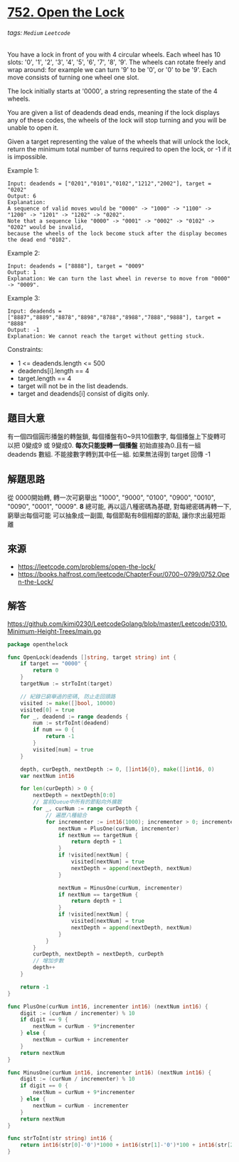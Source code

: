 # [752. Open the Lock](https://leetcode.com/problems/open-the-lock/) 
###### tags: `Medium` `Leetcode`

You have a lock in front of you with 4 circular wheels. Each wheel has 10 slots: '0', '1', '2', '3', '4', '5', '6', '7', '8', '9'. The wheels can rotate freely and wrap around: for example we can turn '9' to be '0', or '0' to be '9'. Each move consists of turning one wheel one slot.

The lock initially starts at '0000', a string representing the state of the 4 wheels.

You are given a list of deadends dead ends, meaning if the lock displays any of these codes, the wheels of the lock will stop turning and you will be unable to open it.

Given a target representing the value of the wheels that will unlock the lock, return the minimum total number of turns required to open the lock, or -1 if it is impossible.


Example 1:
```
Input: deadends = ["0201","0101","0102","1212","2002"], target = "0202"
Output: 6
Explanation: 
A sequence of valid moves would be "0000" -> "1000" -> "1100" -> "1200" -> "1201" -> "1202" -> "0202".
Note that a sequence like "0000" -> "0001" -> "0002" -> "0102" -> "0202" would be invalid,
because the wheels of the lock become stuck after the display becomes the dead end "0102".
```

Example 2:
```
Input: deadends = ["8888"], target = "0009"
Output: 1
Explanation: We can turn the last wheel in reverse to move from "0000" -> "0009".
```

Example 3:
```
Input: deadends = ["8887","8889","8878","8898","8788","8988","7888","9888"], target = "8888"
Output: -1
Explanation: We cannot reach the target without getting stuck.
```

Constraints:
* 1 <= deadends.length <= 500
* deadends[i].length == 4
* target.length == 4
* target will not be in the list deadends.
* target and deadends[i] consist of digits only.

## 題目大意
有一個四個圓形播盤的轉盤鎖, 每個播盤有0~9共10個數字, 每個播盤上下旋轉可以把 0變成9 或 9變成0. **每次只能旋轉一個播盤**
初始直接為0.且有一組 deadends 數組. 不能接數字轉到其中任一組. 如果無法得到 target 回傳 -1


## 解題思路
從 0000開始轉, 轉一次可窮舉出 "1000", "9000", "0100", "0900", "0010", "0090", "0001", "0009". **8** 總可能,
再以這八種密碼為基礎, 對每總密碼再轉一下, 窮舉出每個可能
可以抽象成一副圖, 每個節點有8個相鄰的節點, 讓你求出最短距離


## 來源
* https://leetcode.com/problems/open-the-lock/
* https://books.halfrost.com/leetcode/ChapterFour/0700~0799/0752.Open-the-Lock/

## 解答
https://github.com/kimi0230/LeetcodeGolang/blob/master/Leetcode/0310.Minimum-Height-Trees/main.go

```go
package openthelock

func OpenLock(deadends []string, target string) int {
	if target == "0000" {
		return 0
	}
	targetNum := strToInt(target)

	// 紀錄已窮舉過的密碼, 防止走回頭路
	visited := make([]bool, 10000)
	visited[0] = true
	for _, deadend := range deadends {
		num := strToInt(deadend)
		if num == 0 {
			return -1
		}
		visited[num] = true
	}

	depth, curDepth, nextDepth := 0, []int16{0}, make([]int16, 0)
	var nextNum int16

	for len(curDepth) > 0 {
		nextDepth = nextDepth[0:0]
		// 當前Queue中所有的節點向外擴散
		for _, curNum := range curDepth {
			// 遍歷八種組合
			for incrementer := int16(1000); incrementer > 0; incrementer /= 10 {
				nextNum = PlusOne(curNum, incrementer)
				if nextNum == targetNum {
					return depth + 1
				}
				if !visited[nextNum] {
					visited[nextNum] = true
					nextDepth = append(nextDepth, nextNum)
				}

				nextNum = MinusOne(curNum, incrementer)
				if nextNum == targetNum {
					return depth + 1
				}
				if !visited[nextNum] {
					visited[nextNum] = true
					nextDepth = append(nextDepth, nextNum)
				}
			}
		}
		curDepth, nextDepth = nextDepth, curDepth
		// 增加步數
		depth++
	}

	return -1
}

func PlusOne(curNum int16, incrementer int16) (nextNum int16) {
	digit := (curNum / incrementer) % 10
	if digit == 9 {
		nextNum = curNum - 9*incrementer
	} else {
		nextNum = curNum + incrementer
	}
	return nextNum
}

func MinusOne(curNum int16, incrementer int16) (nextNum int16) {
	digit := (curNum / incrementer) % 10
	if digit == 0 {
		nextNum = curNum + 9*incrementer
	} else {
		nextNum = curNum - incrementer
	}
	return nextNum
}

func strToInt(str string) int16 {
	return int16(str[0]-'0')*1000 + int16(str[1]-'0')*100 + int16(str[2]-'0')*10 + int16(str[3]-'0')
}
```